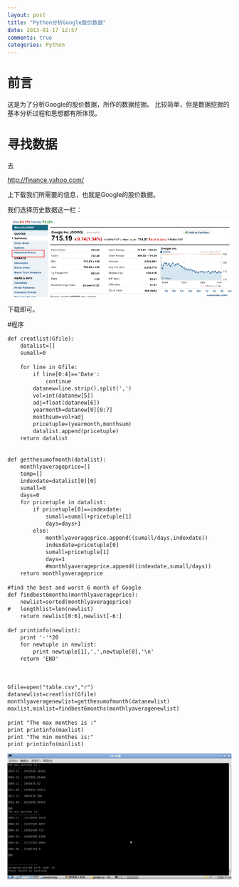 ```yaml
---
layout: post
title: "Python分析Google股价数据"
date: 2013-01-17 12:57
comments: true
categories: Python
---
```


# 前言

这是为了分析Google的股价数据，所作的数据挖掘。
比较简单，但是数据挖掘的基本分析过程和思想都有所体现。

# 寻找数据

去

http://finance.yahoo.com/ 

上下载我们所需要的信息，也就是Google的股价数据。

我们选择历史数据这一栏：

![tu1](/images/Python/google/google.png)

下载即可。

<!--more-->

#程序

~~~~~~~~~~~~~~~~~~~~~~~~~~~~~~~~~~~~~~~~~~~~~~~
def creatlist(Gfile):
	datalist=[]
	sumall=0
	
	for line in Gfile:
		if line[0:4]=='Date':
			continue
		datanew=line.strip().split(',')
		vol=int(datanew[5])
		adj=float(datanew[6])
		yearmonth=datanew[0][0:7]
		monthsum=vol+adj
		pricetuple=(yearmonth,monthsum)
		datalist.append(pricetuple)
	return datalist
	

def getthesumofmonth(datalist):
	monthlyaverageprice=[]
	temp=[]
	indexdate=datalist[0][0]
	sumall=0
	days=0
	for pricetuple in datalist:
		if pricetuple[0]==indexdate:
			sumall=sumall+pricetuple[1]
			days=days+1
		else:
			monthlyaverageprice.append((sumall/days,indexdate))
			indexdate=pricetuple[0]
			sumall=pricetuple[1]
			days=1
			#monthlyaverageprice.append((indexdate,sumall/days))
	return monthlyaverageprice

#find the best and worst 6 month of Google
def findbest6months(monthlyaverageprice):
	newlist=sorted(monthlyaverageprice)
#	lengthlist=len(newlist)
	return newlist[0:6],newlist[-6:]

def printinfo(newlist):
	print '-'*20
	for newtuple in newlist:
		print newtuple[1],',',newtuple[0],'\n'
	return 'END'
	 
	

Gfile=open("table.csv","r")
datanewlist=creatlist(Gfile)
monthlyaveragenewlist=getthesumofmonth(datanewlist)
maxlist,minlist=findbest6months(monthlyaveragenewlist)

print "The max monthes is :"
print printinfo(maxlist)
print "The min monthes is:"
print printinfo(minlist)
~~~~~~~~~~~~~~~~~~~~~~~~~~~~~~~~~~~~~~~~~~~~~~~

![tu12](/images/Python/google/tu8.png)
